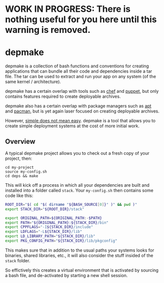 # WORK IN PROGRESS: There is nothing useful for you here until this warning is removed.

# depmake

depmake is a collection of bash functions and conventions for creating
applications that can bundle all their code and dependencies inside a tar file.
The tar can be used to extract and run your app on any system (of the same
kernel / architecture).

depmake has a certain overlap with tools such as [chef][] and [puppet][], but
only contains features required to create deployable archives.

depmake also has a certain overlap with package managers such as [apt][] and
[pacman][], but is yet again laser focused on creating deployable archives.

However, [simple does not mean easy][]. depmake is a tool that allows you to
create simple deployment systems at the cost of more initial work.

[chef]: http://www.opscode.com/chef/
[puppet]: http://puppetlabs.com/
[apt]: http://en.wikipedia.org/wiki/Advanced_Packaging_Tool
[pacman]: https://wiki.archlinux.org/index.php/Pacman
[simple does not mean easy]: http://www.infoq.com/presentations/Simple-Made-Easy

## Overview

A typical depmake project allows you to check out a fresh copy of your project,
then:

```
cd my-project
source my-config.sh
cd deps && make
```

This will kick off a process in which all your dependencies are built and
installed into a folder called `stack`. Your `my-config.sh` then contains
some code like this:

```bash
ROOT_DIR="$( cd "$( dirname "${BASH_SOURCE[0]}" )" && pwd )"
export STACK_DIR="${ROOT_DIR}/stack"

export ORIGINAL_PATH=${ORIGINAL_PATH:-$PATH}
export PATH="${ORIGINAL_PATH}:${STACK_DIR}/bin"
export CPPFLAGS="-I${STACK_DIR}/include"
export LDFLAGS="-L${STACK_DIR}/lib"
export LD_LIBRARY_PATH="${STACK_DIR}/lib"
export PKG_CONFIG_PATH="${STACK_DIR}/lib/pkgconfig"
```

This makes sure that in addition to the usual paths your systems looks
for binaries, shared libraries, etc., it will also consider the stuff insided
of the `stack` folder.

So effictively this creates a virtual environment that is activated by sourcing
a bash file, and de-activated by starting a new shell session.


